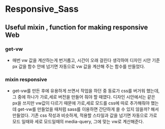 # Responsive_Sass

## Useful mixin , function for making responsive Web 


### get-vw
- 매번 vw 값을 계산하는게 번거롭고, 시간이 오래 걸린다 생각하여 디자인 시안 기준 px 값을 함수 안에 넘기면 자동으로 vw 값을 계산해 주는 함수를 만들었다.


### mixin responsive
- get-vw를 만든 후에 유용하게 쓰면서 작업을 하던 중 동료가 css를 버거워 했는데, 그 중에 하나가 가로,세로 버전을 만들어 줘야 할 때였다.
디자인 시안에서는 같은 px을 쓰지만 vw값이 다르기 때문에 가로,세로 모드를 css에 따로 추가해줘야 했는데 get-vw를 만들었을 때처럼 
sass를 이용하면 간단하게 쓸 수 있지 않을까? 해서 만들었다.
기존 css 작성과 비슷하게, 적용할 스타일과 값을 넘기면 자동으로 가로모드 일때와 세로 모드일때의 media-query, 그에 맞는 vw로 계산해준다.  
